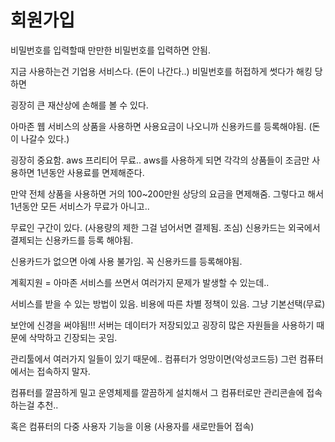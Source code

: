 # 회원가입

비밀번호를 입력할때 만만한 비밀번호를 입력하면 안됨.

지금 사용하는건 기업용 서비스다. (돈이 나간다..) 비밀번호를 허접하게 썻다가 해킹 당하면

굉장히 큰 재산상에 손해를 볼 수 있다.

아마존 웹 서비스의 상품을 사용하면 사용요금이 나오니까 신용카드를 등록해야됨. (돈이 나갈수 있다.)

굉장히 중요함. aws 프리티어 무료.. aws를 사용하게 되면 각각의 상품들이 조금만 사용하면 1년동안 사용료를 면제해준다.

만약 전체 상품을 사용하면 거의 100~200만원 상당의 요금을 면제해줌. 그렇다고 해서 1년동안 모든 서비스가 무료가 아니고..

무료인 구간이 있다. (사용량의 제한 그걸 넘어서면 결제됨. 조심) 신용카드는 외국에서 결제되는 신용카드를 등록 해야됨.

신용카드가 없으면 아예 사용 불가임. 꼭 신용카드를 등록해야됨.

계획지원 = 아마존 서비스를 쓰면서 여러가지 문제가 발생할 수 있는데.. 

서비스를 받을 수 있는 방법이 있음. 비용에 따른 차별 정책이 있음. 그냥 기본선택(무료)

보안에 신경을 써야됨!!! 서버는 데이터가 저장되있고 굉장히 많은 자원들을 사용하기 때문에 삭막하고 긴장되는 곳임.

관리툴에서 여러가지 일들이 있기 때문에.. 컴퓨터가 엉망이면(악성코드등) 그런 컴퓨터에서는 접속하지 말자.

컴퓨터를 깔끔하게 밀고 운영체제를 깔끔하게 설치해서 그 컴퓨터로만 관리콘솔에 접속하는걸 추천..

혹은 컴퓨터의 다중 사용자 기능을 이용 (사용자를 새로만들어 접속)